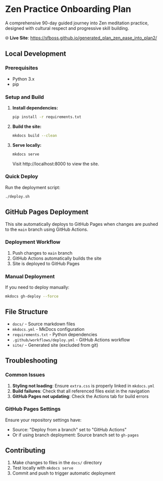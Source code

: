 # Zen Practice Onboarding Plan

A comprehensive 90-day guided journey into Zen meditation practice, designed with cultural respect and progressive skill building.

🌐 **Live Site**: https://sfboss.github.io/generated_plan_zen_ease_into_plan2/

## Local Development

### Prerequisites

-   Python 3.x
-   pip

### Setup and Build

1. **Install dependencies:**

    ```bash
    pip install -r requirements.txt
    ```

2. **Build the site:**

    ```bash
    mkdocs build --clean
    ```

3. **Serve locally:**
    ```bash
    mkdocs serve
    ```
    Visit http://localhost:8000 to view the site.

### Quick Deploy

Run the deployment script:

```bash
./deploy.sh
```

## GitHub Pages Deployment

This site automatically deploys to GitHub Pages when changes are pushed to the `main` branch using GitHub Actions.

### Deployment Workflow

1. Push changes to `main` branch
2. GitHub Actions automatically builds the site
3. Site is deployed to GitHub Pages

### Manual Deployment

If you need to deploy manually:

```bash
mkdocs gh-deploy --force
```

## File Structure

-   `docs/` - Source markdown files
-   `mkdocs.yml` - MkDocs configuration
-   `requirements.txt` - Python dependencies
-   `.github/workflows/deploy.yml` - GitHub Actions workflow
-   `site/` - Generated site (excluded from git)

## Troubleshooting

### Common Issues

1. **Styling not loading**: Ensure `extra.css` is properly linked in `mkdocs.yml`
2. **Build failures**: Check that all referenced files exist in the navigation
3. **GitHub Pages not updating**: Check the Actions tab for build errors

### GitHub Pages Settings

Ensure your repository settings have:

-   Source: "Deploy from a branch" set to "GitHub Actions"
-   Or if using branch deployment: Source branch set to `gh-pages`

## Contributing

1. Make changes to files in the `docs/` directory
2. Test locally with `mkdocs serve`
3. Commit and push to trigger automatic deployment
